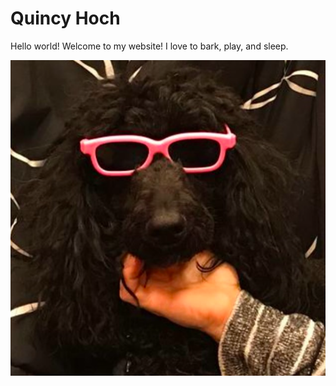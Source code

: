 # Quincy Hoch 

Hello world! Welcome to my website! I love to bark, play, and sleep. 

![quincy](quincy.png)
